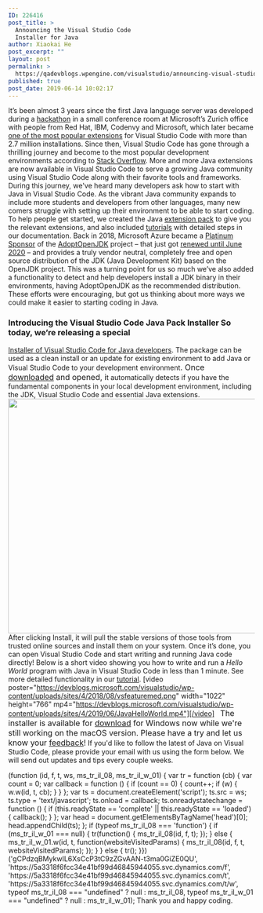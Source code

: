 ```yaml
---
ID: 226416
post_title: >
  Announcing the Visual Studio Code
  Installer for Java
author: Xiaokai He
post_excerpt: ""
layout: post
permalink: >
  https://qadevblogs.wpengine.com/visualstudio/announcing-visual-studio-code-java-installer/
published: true
post_date: 2019-06-14 10:02:17
---
```

It’s been almost 3 years since the first Java language server was developed during a [hackathon][1] in a small conference room at Microsoft’s Zurich office with people from Red Hat, IBM, Codenvy and Microsoft, which later became [one of the most popular extensions][2] for Visual Studio Code with more than 2.7 million installations. Since then, Visual Studio Code has gone through a thrilling journey and become to the most popular development environments according to [Stack Overflow][3]. More and more Java extensions are now available in Visual Studio Code to serve a growing Java community using Visual Studio Code along with their favorite tools and frameworks. During this journey, we've heard many developers ask how to start with Java in Visual Studio Code. As the vibrant Java community expands to include more students and developers from other languages, many new comers struggle with setting up their environment to be able to start coding. To help people get started, we created the Java [extension pack][4] to give you the relevant extensions, and also included [tutorials][5] with detailed steps in our documentation. Back in 2018, Microsoft Azure became a [Platinum Sponsor][6] of the [AdoptOpenJDK][7] project – that just got [renewed until June 2020][8] – and provides a truly vendor neutral, completely free and open source distribution of the JDK (Java Development Kit) based on the OpenJDK project. This was a turning point for us so much we’ve also added a functionality to detect and help developers install a JDK binary in their environments, having AdoptOpenJDK as the recommended distribution. These efforts were encouraging, but got us thinking about more ways we could make it easier to starting coding in Java. 
### Introducing the Visual Studio Code Java Pack Installer So today, we’re releasing a special 

[Installer of Visual Studio Code for Java developers][9]. The package can be used as a clean install or an update for existing environment to add Java or Visual Studio Code to your development environment<span style="font-size: 1rem">. Once <a href="https://aka.ms/vscode-java-installer-win">downloaded</a> and opened, i</span>t automatically detects if you have the fundamental components in your local development environment, including the JDK, Visual Studio Code and essential Java extensions. <img class="alignnone size-full wp-image-225751" src="https://devblogs.microsoft.com/visualstudio/wp-content/uploads/sites/4/2019/06/Components-1.png" alt="" width="596" height="478" /> After clicking Install, it will pull the stable versions of those tools from trusted online sources and install them on your system. Once it’s done, you can open Visual Studio Code and start writing and running Java code directly! Below is a short video showing you how to write and run a *Hello World* program with Java in Visual Studio Code in less than 1 minute. See more detailed functionality in our [tutorial][5]. [video poster="https://devblogs.microsoft.com/visualstudio/wp-content/uploads/sites/4/2018/08/vsfeaturemed.png" width="1022" height="766" mp4="https://devblogs.microsoft.com/visualstudio/wp-content/uploads/sites/4/2019/06/JavaHelloWorld.mp4"][/video]   <span style="font-size: 12pt">The installer is available for <a href="https://aka.ms/vscode-java-installer-win">download</a> for Windows now while we're still working on the macOS version. Please have a try and let us know your <a href="https://www.research.net/r/vscodejava-blog?o=[o_value]&m=[m_value]">feedback</a>!</span> If you'd like to follow the latest of Java on Visual Studio Code, please provide your email with us using the form below. We will send out updates and tips every couple weeks. <div data-form-block-id="a98bf458-e066-e911-a96e-000d3a340154">
</div>

<div id="dgCPdzqBMykwIL6XsCcP3tC9zZGvAAN-t3ma0GiZE0QU">
</div> (function (id, f, t, ws, ms_tr_il_08, ms_tr_il_w_01) { var tr = function (cb) { var count = 0; var callback = function () { if (count == 0) { count++; if (w) { w.w(id, t, cb); } } }; var ts = document.createElement('script'); ts.src = ws; ts.type = 'text/javascript'; ts.onload = callback; ts.onreadystatechange = function () { if (this.readyState == 'complete' || this.readyState == 'loaded') { callback(); } }; var head = document.getElementsByTagName('head')[0]; head.appendChild(ts); }; if (typeof ms_tr_il_08 === 'function') { if (ms_tr_il_w_01 === null) { tr(function() { ms_tr_il_08(id, f, t); }); } else { ms_tr_il_w_01.w(id, t, function(websiteVisitedParams) { ms_tr_il_08(id, f, t, websiteVisitedParams); }); } } else { tr(); }})('gCPdzqBMykwIL6XsCcP3tC9zZGvAAN-t3ma0GiZE0QU', 'https://5a3318f6fcc34e41bf99d46845944055.svc.dynamics.com/f', 'https://5a3318f6fcc34e41bf99d46845944055.svc.dynamics.com/t', 'https://5a3318f6fcc34e41bf99d46845944055.svc.dynamics.com/t/w', typeof ms_tr_il_08 === "undefined" ? null : ms_tr_il_08, typeof ms_tr_il_w_01 === "undefined" ? null : ms_tr_il_w_01); Thank you and happy coding.

 [1]: https://developers.redhat.com/blog/2016/08/01/a-week-of-hacking-the-java-language-server/
 [2]: https://marketplace.visualstudio.com/items?itemName=redhat.java
 [3]: https://insights.stackoverflow.com/survey/2019#technology-_-most-popular-development-environments
 [4]: https://marketplace.visualstudio.com/items?itemName=vscjava.vscode-java-pack
 [5]: https://code.visualstudio.com/docs/java/java-tutorial
 [6]: https://adoptopenjdk.net/sponsors.html
 [7]: https://adoptopenjdk.net/
 [8]: https://twitter.com/brunoborges/status/1138230835784503296
 [9]: https://aka.ms/vscode-java-installer-win